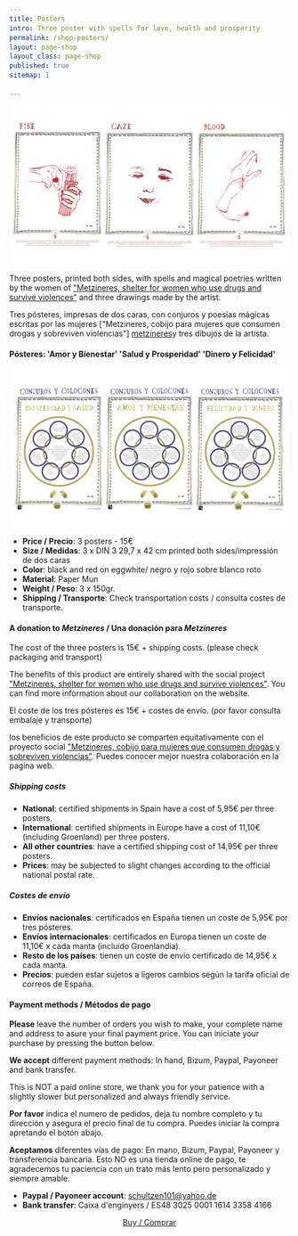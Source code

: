 ```yaml
---
title: Posters
intro: Three poster with spells for love, health and prosperity
permalink: /shop-posters/
layout: page-shop
layout_class: page-shop
published: true
sitemap: 1

---
```


[![producto posters](/media/images/PosterBack.jpg)](/shop-posters)

Three posters, printed both sides, with spells and magical poetries written by the women of ["Metzineres, shelter for women who use drugs and survive violences"][metzineres] and three drawings made by the artist.

Tres pósteres, impresas de dos caras, con conjuros y poesías mágicas escritas por las mujeres ["Metzineres, cobijo para mujeres que consumen drogas y sobreviven violencias"] [metzineres]y tres dibujos de la artista.

#### Pósteres: 'Amor y Bienestar' 'Salud y Prosperidad' 'Dinero y Felicidad'

[![producto posters](/media/images/PosterFront.jpg)](/shop-posters)

- **Price / Precio**: 3 posters - 15€
- **Size / Medidas**: 3 x DIN 3 29,7 x 42 cm printed both sides/impressión de dos caras
- **Color**: black and red on eggwhite/ negro y rojo sobre blanco roto
- **Material**: Paper Mun
- **Weight / Peso**: 3 x 150gr.
- **Shipping / Transporte**: Check transportation costs / consulta costes de transporte.

#### A donation to _Metzineres_ / Una donación para _Metzineres_

The cost of the three posters is 15€ + shipping costs. (please check packaging and transport)

The benefits of this product are entirely shared with the social project ["Metzineres, shelter for women who use drugs and survive violences"][metzineres]. You can find more information about our collaboration on the website.

El coste de los tres pósteres es 15€ + costes de envío. (por favor consulta embalaje y transporte)

los beneficios de este producto se comparten equitativamente con el proyecto social ["Metzineres, cobijo para mujeres que consumen drogas y sobreviven violencias"][metzineres]. Puedes conocer mejor nuestra colaboración en la pagina web.

[metzineres]: http://metzineres.net/

##### Shipping costs

- **National**: certified shipments in Spain have a cost of 5,95€ per three posters.  
- **International**: certified shipments in Europe have a cost of 11,10€ (including Groenland) per three posters.
- **All other countries**: have a certified shipping cost of 14,95€ per three posters.
- **Prices**: may be subjected to slight changes according to the official national postal rate.

##### Costes de envío

- **Envíos nacionales**: certificados en España tienen un coste de 5,95€ por tres pósteres.
- **Envíos internacionales**: certificados en Europa tienen un coste de 11,10€ x cada manta (incluido Groenlandia).
- **Resto de los países**: tienen un coste de envío certificado de 14,95€ x cada manta.
- **Precios**: pueden estar sujetos a ligeros cambios según la tarifa oficial de correos de España.


#### Payment methods / Métodos de pago

**Please** leave the number of orders you wish to make, your complete name and address to asure your final payment price. You can iniciate your purchase by pressing the button below.

**We accept** different  payment methods: In hand, Bizum, Paypal, Payoneer and bank transfer.

This is NOT a paid online store, we thank you for your patience with a slightly slower but personalized and always friendly service.

**Por favor** indica el numero de pedidos, deja tu nombre completo y tu dirección y asegura el precio final de tu compra. Puedes iniciar la compra apretando el botón abajo.

**Aceptamos** diferentes vías de pago: En mano, Bizum, Paypal, Payoneer y transferencia bancaria.
Esto NO es una tienda online de pago, te agradecemos tu paciencia con un trato más lento pero personalizado y siempre amable.

- **Paypal / Payoneer account**: schultzen101@yahoo.de
- **Bank transfer**: Caixa d'enginyers / ES48 3025 0001 1614 3358 4166

<p style="text-align:center">
<a href=" mailto:contact@christinaschultz.com?subject=I%20would%20like%20to%20purchase%20a%20charmed%20blanket%20%2F%20Quiero%20comprar%20una%20manta%20conjurada&body=Hi%20Christina!%0D%0A%0D%0AI%20would%20like%20to%20purchase%20a%20charmed%20blanket.%0D%0A%0D%0AThis%20is%20my%20shipping%20address%3A%0D%0AJoana%20Doua%0D%0AEverybodystreet%2011%0D%0A80008%20Everbody%20town%0D%0A%0D%0AAs%20soon%20as%20I%20know%20the%20exact%20price%2C%20I%20will%20transfer%20the%20money%20via%20bank%0D%0Atransfer%20%2Fpaypal%20%2F%20payoneer%0D%0A%0D%0A%3D%3D%3D%3D%3D%3D%3D%3D%3D%3D%3D%3D%3D%3D%3D%3D%3D%3D%3D%3D%3D%3D%3D%3D%3D%3D%3D%3D%3D%0D%0A%0D%0A%C2%A1Hola%20Christina!%0D%0A%0D%0AQuiero%20comprar%20una%20manta%20conjurada.%0D%0A%0D%0AEsta%20es%20mi%20direcci%C3%B3n%20de%20env%C3%ADo%3A%0D%0AJoana%20Doua%0D%0Acalle%2F%20de%20todas%2011%0D%0A80008%20Pueblo%20de%20todas%0D%0A%0D%0ATan%20pronto%20como%20sepa%20el%20precio%20exacto%2C%20transferir%C3%A9%20el%20dinero%20mediante%0D%0Atransferencia%20bancaria%20%2F%20paypal%20%2F%20payoneer%0D%0A" class="btn">Buy / Comprar</a>
</p>
